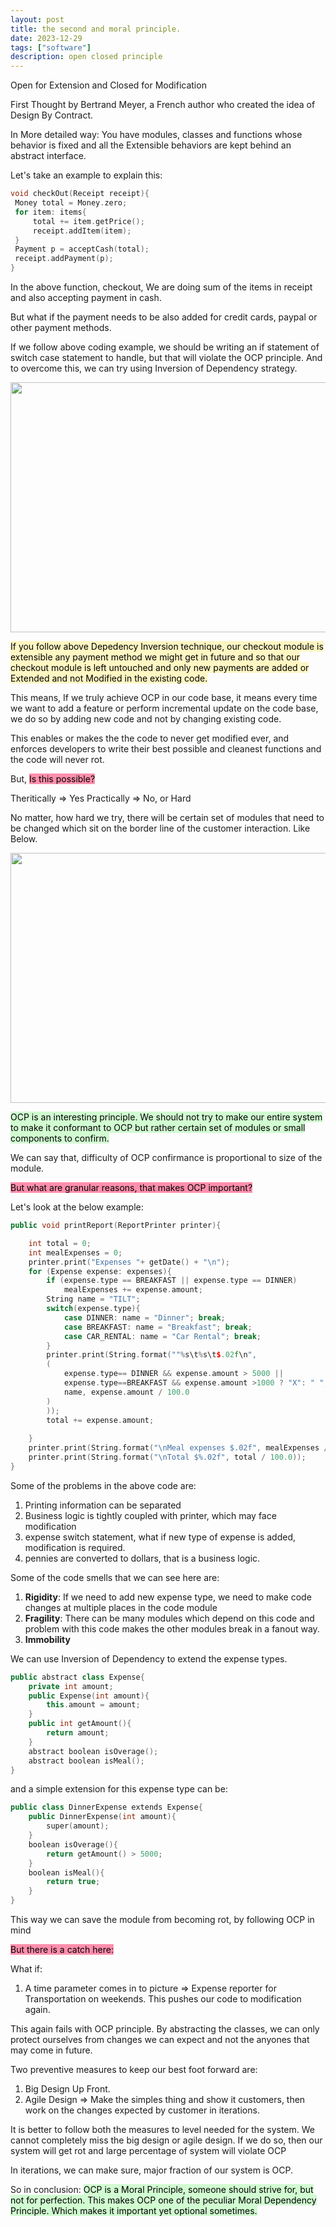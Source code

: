 ```yaml
---
layout: post
title: the second and moral principle.
date: 2023-12-29
tags: ["software"]
description: open closed principle
---
```


Open for Extension and Closed for Modification

First Thought by Bertrand Meyer, a French author who created the idea of Design By Contract.

In More detailed way:
You have modules, classes and functions whose behavior is fixed and all the Extensible behaviors are kept behind an abstract interface.

Let's take an example to explain this:

```c++
void checkOut(Receipt receipt){
 Money total = Money.zero;
 for item: items{
	 total += item.getPrice();
	 receipt.addItem(item);
 }
 Payment p = acceptCash(total);
 receipt.addPayment(p);
}
```

In the above function, checkout, We are doing sum of the items in receipt and also accepting payment in cash.

But what if the payment needs to be also added for credit cards, paypal or other payment methods.

If we follow above coding example, we should be writing an if statement of switch case statement to handle, but that will violate the OCP principle. And to overcome this, we can try using Inversion of Dependency strategy.

<img src="{{ site.baseurl }}/assets/images/ocp_ex1.excalidraw.png" width="600" height="400" data-zoomable/>

<mark style="background: #FFF3A3A6;">If you follow above Depedency Inversion technique, our checkout module is extensible any payment method we might get in future and so that our checkout module is left untouched 
and only new payments are added or Extended and not Modified in the existing code.</mark>


This means, 
If we truly achieve OCP in our code base, it means every time we want to add a feature or perform incremental update on the code base, 
we do so by adding new code and not by changing existing code.

This enables or makes the the code to never get modified ever, and enforces developers to
write their best possible and cleanest functions and the code will never rot.

But,
<mark style="background: #FF5582A6;">Is this possible?</mark>

Theritically => Yes
Practically => No, or Hard

No matter, how hard we try, there will be certain set of modules that need to be changed which sit on the border line of the customer interaction. Like Below.

<img src="{{ site.baseurl }}/assets/images/ocp_ex2.excalidraw.png" width="600" height="400" data-zoomable/>

<mark style="background: #BBFABBA6;">OCP is an interesting principle. 
We should not try to make our entire system to make it conformant to OCP but rather certain set of modules or small components to confirm.</mark>

We can say that,
difficulty of OCP confirmance is proportional to size of the module.

<mark style="background: #FF5582A6;">But what are granular reasons, that makes OCP important?</mark>

Let's look at the below example:

```c++
public void printReport(ReportPrinter printer){

	int total = 0;
	int mealExpenses = 0;
	printer.print("Expenses "+ getDate() + "\n");
	for (Expense expense: expenses){
		if (expense.type == BREAKFAST || expense.type == DINNER)
			mealExpenses += expense.amount;
		String name = "TILT";
		switch(expense.type){
			case DINNER: name = "Dinner"; break;
			case BREAKFAST: name = "Breakfast"; break;
			case CAR_RENTAL: name = "Car Rental"; break;
		}
		printer.print(String.format(""%s\t%s\t$.02f\n",
		(
			expense.type== DINNER && expense.amount > 5000 ||
			expense.type==BREAKFAST && expense.amount >1000 ? "X": " ",
			name, expense.amount / 100.0
		)
		));
		total += expense.amount;
		
	}
	printer.print(String.format("\nMeal expenses $.02f", mealExpenses / 100.0));
	printer.print(String.format("\nTotal $%.02f", total / 100.0));
}
```

Some of the problems in the above code are:
1. Printing information can be separated 
2. Business logic is tightly coupled with printer, which may face modification
3. expense switch statement, what if new type of expense is added, modification is required.
4. pennies are converted to dollars, that is a business logic.

Some of the code smells that we can see here are:
1. **Rigidity**: If we need to add new expense type, we need to make code changes at multiple places in the code module
2. **Fragility**: There can be many modules which depend on this code and problem with this code makes the other modules break in a fanout way.
3. **Immobility**


We can use Inversion of Dependency to extend the expense types.

```c++
public abstract class Expense{
	private int amount;
	public Expense(int amount){
		this.amount = amount;
	}
	public int getAmount(){
		return amount;
	}
	abstract boolean isOverage();
	abstract boolean isMeal();
}
```

and a simple extension for this expense type can be:

```c++
public class DinnerExpense extends Expense{
	public DinnerExpense(int amount){
		super(amount);
	}
	boolean isOverage(){
		return getAmount() > 5000;
	}
	boolean isMeal(){
		return true;
	}
}
```

This way we can save the module from becoming rot, by following OCP in mind

<mark style="background: #FF5582A6;">But there is a catch here:</mark>

What if:
1. A time parameter comes in to picture => Expense reporter for Transportation on weekends.
This pushes our code to modification again.

This again fails with OCP principle.
By abstracting the classes, we can only protect ourselves from changes we can expect and not the anyones that may come in future.

Two preventive measures to keep our best foot forward are:
1. Big Design Up Front.
2. Agile Design => Make the simples thing and show it customers, then work on the changes expected by customer in iterations.

It is better to follow both the measures to level needed for the system.
We cannot completely miss the big design or agile design.
If we do so, then our system will get rot and large percentage of system will violate OCP

In iterations, we can make sure, major fraction of our system is OCP.

So in conclusion:
<mark style="background: #BBFABBA6;">OCP is a Moral Principle, someone should strive for, but not for perfection.
This makes OCP one of the peculiar Moral Dependency Principle. Which makes it important yet optional sometimes.</mark>



